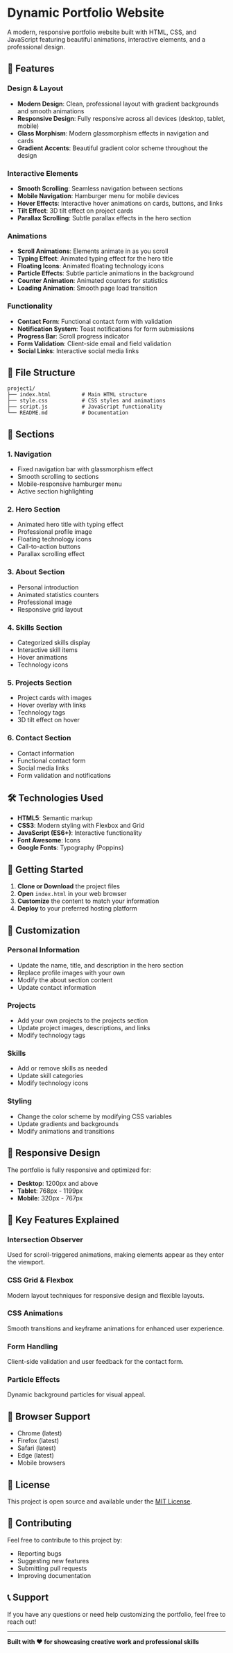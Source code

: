 # Dynamic Portfolio Website

A modern, responsive portfolio website built with HTML, CSS, and JavaScript featuring beautiful animations, interactive elements, and a professional design.

## 🚀 Features

### Design & Layout
- **Modern Design**: Clean, professional layout with gradient backgrounds and smooth animations
- **Responsive Design**: Fully responsive across all devices (desktop, tablet, mobile)
- **Glass Morphism**: Modern glassmorphism effects in navigation and cards
- **Gradient Accents**: Beautiful gradient color scheme throughout the design

### Interactive Elements
- **Smooth Scrolling**: Seamless navigation between sections
- **Mobile Navigation**: Hamburger menu for mobile devices
- **Hover Effects**: Interactive hover animations on cards, buttons, and links
- **Tilt Effect**: 3D tilt effect on project cards
- **Parallax Scrolling**: Subtle parallax effects in the hero section

### Animations
- **Scroll Animations**: Elements animate in as you scroll
- **Typing Effect**: Animated typing effect for the hero title
- **Floating Icons**: Animated floating technology icons
- **Particle Effects**: Subtle particle animations in the background
- **Counter Animation**: Animated counters for statistics
- **Loading Animation**: Smooth page load transition

### Functionality
- **Contact Form**: Functional contact form with validation
- **Notification System**: Toast notifications for form submissions
- **Progress Bar**: Scroll progress indicator
- **Form Validation**: Client-side email and field validation
- **Social Links**: Interactive social media links

## 📁 File Structure

```
project1/
├── index.html          # Main HTML structure
├── style.css           # CSS styles and animations
├── script.js           # JavaScript functionality
└── README.md           # Documentation
```

## 🎨 Sections

### 1. Navigation
- Fixed navigation bar with glassmorphism effect
- Smooth scrolling to sections
- Mobile-responsive hamburger menu
- Active section highlighting

### 2. Hero Section
- Animated hero title with typing effect
- Professional profile image
- Floating technology icons
- Call-to-action buttons
- Parallax scrolling effect

### 3. About Section
- Personal introduction
- Animated statistics counters
- Professional image
- Responsive grid layout

### 4. Skills Section
- Categorized skills display
- Interactive skill items
- Hover animations
- Technology icons

### 5. Projects Section
- Project cards with images
- Hover overlay with links
- Technology tags
- 3D tilt effect on hover

### 6. Contact Section
- Contact information
- Functional contact form
- Social media links
- Form validation and notifications

## 🛠️ Technologies Used

- **HTML5**: Semantic markup
- **CSS3**: Modern styling with Flexbox and Grid
- **JavaScript (ES6+)**: Interactive functionality
- **Font Awesome**: Icons
- **Google Fonts**: Typography (Poppins)

## 🚀 Getting Started

1. **Clone or Download** the project files
2. **Open** `index.html` in your web browser
3. **Customize** the content to match your information
4. **Deploy** to your preferred hosting platform

## 🎯 Customization

### Personal Information
- Update the name, title, and description in the hero section
- Replace profile images with your own
- Modify the about section content
- Update contact information

### Projects
- Add your own projects to the projects section
- Update project images, descriptions, and links
- Modify technology tags

### Skills
- Add or remove skills as needed
- Update skill categories
- Modify technology icons

### Styling
- Change the color scheme by modifying CSS variables
- Update gradients and backgrounds
- Modify animations and transitions

## 📱 Responsive Design

The portfolio is fully responsive and optimized for:
- **Desktop**: 1200px and above
- **Tablet**: 768px - 1199px
- **Mobile**: 320px - 767px

## 🌟 Key Features Explained

### Intersection Observer
Used for scroll-triggered animations, making elements appear as they enter the viewport.

### CSS Grid & Flexbox
Modern layout techniques for responsive design and flexible layouts.

### CSS Animations
Smooth transitions and keyframe animations for enhanced user experience.

### Form Handling
Client-side validation and user feedback for the contact form.

### Particle Effects
Dynamic background particles for visual appeal.

## 🔧 Browser Support

- Chrome (latest)
- Firefox (latest)
- Safari (latest)
- Edge (latest)
- Mobile browsers

## 📄 License

This project is open source and available under the [MIT License](LICENSE).

## 🤝 Contributing

Feel free to contribute to this project by:
- Reporting bugs
- Suggesting new features
- Submitting pull requests
- Improving documentation

## 📞 Support

If you have any questions or need help customizing the portfolio, feel free to reach out!

---

**Built with ❤️ for showcasing creative work and professional skills** 
